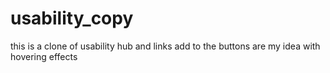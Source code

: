 # usability_copy
this is a clone of usability hub and links add to the buttons are my idea with hovering effects
